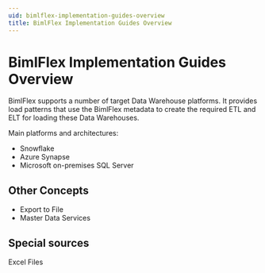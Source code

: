 ```yaml
---
uid: bimlflex-implementation-guides-overview
title: BimlFlex Implementation Guides Overview
---
```

# BimlFlex Implementation Guides Overview

BimlFlex supports a number of target Data Warehouse platforms. It provides load patterns that use the BimlFlex metadata to create the required ETL and ELT for loading these Data Warehouses.

Main platforms and architectures:

* Snowflake
* Azure Synapse
* Microsoft on-premises SQL Server

## Other Concepts

* Export to File
* Master Data Services

## Special sources

Excel Files
<!-- Salesforce -->
<!-- Stored Procedure -->
